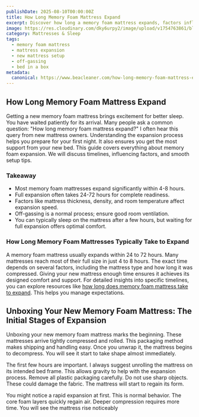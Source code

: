 ```yaml
---
publishDate: 2025-08-10T00:00:00Z
title: How Long Memory Foam Mattress Expand
excerpt: Discover how long a memory foam mattress expands, factors influencing expansion time, and tips for optimal setup and faster readiness.
image: https://res.cloudinary.com/dky6urpy2/image/upload/v1754763861/blog_image_1754763860_ubcms4.webp
category: Mattresses & Sleep
tags:
  - memory foam mattress
  - mattress expansion
  - new mattress setup
  - off-gassing
  - bed in a box
metadata:
  canonical: https://www.beacleaner.com/how-long-memory-foam-mattress-expand
---
```


## How Long Memory Foam Mattress Expand

Getting a new memory foam mattress brings excitement for better sleep. You have waited patiently for its arrival. Many people ask a common question: "How long memory foam mattress expand?" I often hear this query from new mattress owners. Understanding the expansion process helps you prepare for your first night. It also ensures you get the most support from your new bed. This guide covers everything about memory foam expansion. We will discuss timelines, influencing factors, and smooth setup tips.

### Takeaway

*   Most memory foam mattresses expand significantly within 4-8 hours.
*   Full expansion often takes 24-72 hours for complete readiness.
*   Factors like mattress thickness, density, and room temperature affect expansion speed.
*   Off-gassing is a normal process; ensure good room ventilation.
*   You can typically sleep on the mattress after a few hours, but waiting for full expansion offers optimal comfort.

### How Long Memory Foam Mattresses Typically Take to Expand

A memory foam mattress usually expands within 24 to 72 hours. Many mattresses reach most of their full size in just 4 to 8 hours. The exact time depends on several factors, including the mattress type and how long it was compressed. Giving your new mattress enough time ensures it achieves its designed comfort and support. For detailed insights into specific timelines, you can explore resources like [how long does memory foam mattress take to expand](https://beacleaner.com/how-long-does-memory-foam-mattress-take-to-expand). This helps you manage expectations.

## Unboxing Your New Memory Foam Mattress: The Initial Stages of Expansion

Unboxing your new memory foam mattress marks the beginning. These mattresses arrive tightly compressed and rolled. This packaging method makes shipping and handling easy. Once you unwrap it, the mattress begins to decompress. You will see it start to take shape almost immediately.

The first few hours are important. I always suggest unrolling the mattress on its intended bed frame. This allows gravity to help with the expansion process. Remove all plastic packaging carefully. Do not use sharp objects. These could damage the fabric. The mattress will start to regain its form.

You might notice a rapid expansion at first. This is normal behavior. The core foam layers quickly regain air. Deeper compression requires more time. You will see the mattress rise noticeably